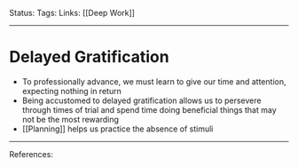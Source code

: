 Status:
Tags:
Links: [[Deep Work]]
___
# Delayed Gratification
- To professionally advance, we must learn to give our time and attention, expecting nothing in return
- Being accustomed to delayed gratification allows us to persevere through times of trial and spend time doing beneficial things that may not be the most rewarding
- [[Planning]] helps us practice the absence of stimuli
___
References: